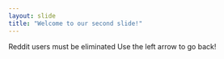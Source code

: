 ```yaml
---
layout: slide
title: "Welcome to our second slide!"
---
```

Reddit users must be eliminated
Use the left arrow to go back!
